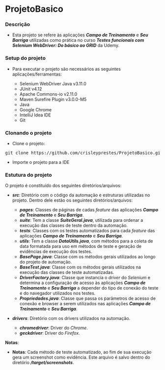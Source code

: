 # ProjetoBasico


### Descrição

- Esta projeto se refere às aplicações **_Campo de Treinamento_** e **_Seu Barriga_** utilizadas como prática no curso **_Testes funcionais com Selenium WebDriver: Do básico ao GRID_** da Udemy.

### Setup do projeto

- Para executar o projeto são necessários as seguintes aplicações/ferramentas:

  - Selenium WebDriver Java v3.11.0
  - JUnit v4.12
  - Apache Commons-io v2.11.0
  - Maven Surefire Plugin v3.0.0-M5
  - Java
  - Google Chrome
  - IntelliJ Idea IDE
  - Git

### Clonando o projeto

- Clone o projeto:
<pre>git clone https://github.com/crisleyprestes/ProjetoBasico.git</pre>

- Importe o projeto para a IDE

### Estutura do projeto

O projeto é constituído dos seguintes diretórios/arquivos:

- **_src_**: Diretório com o código da automação e estruturas utilizadas no projeto. Dentro dele estão os seguintes diretórios/arquivos:
  - **_pages_**: Classes de páginas de cadas _feature_ das aplicações **_Campo de Treinamento_** e **_Seu Barriga_**.
  - **_suite_**: Tem a classe **_SuiteGeral.java_**, utilizada para ordenar a execução das classes de teste dentro da automação.
  - **_tests_**: Classes com os testes automatizados para cada _feature_ das aplicações **_Campo de Treinamento_** e **_Seu Barriga_**.
  - **_utils_**: Tem a classe **_DataUtils.java_**, com métodos para a coleta de data formatada para uso em métodos de teste e geração de evidências de execução dos testes.
  - **_BasePage.java_**: Classe com os métodos gerais utilizados ao longo do projeto de automação.
  - **_BaseTest.java_**: Classe com os métodos gerais utilizados na execução das classes de teste automatizadas.
  - **_DriverFactory.java_**: Classe que instancia o _driver_ do _Selenium_ e determina a configuração de acesso às aplicações **_Campo de Treinamento_** e **_Seu Barriga_** a depender do tipo de conexão do teste e do navegador utilizados nos testes.
  - **_Propriedades.java_**: Classe que passa os parâmetros de acesso de conexão e browser a serem utilizados nas aplicações **_Campo de Treinamento_** e **_Seu Barriga_**.

- **_drivers_**: Diretório com os drivers utilizados na automação.
  - **_chromedriver_**: Driver do _Chrome_.
  - **_geckdriver_**: Driver do _Firefox_.

**Notas**:
  - **Notas**: Cada método de teste automatizado, ao fim de sua execução gera um screenshot como evidência. Este arquivo é salvo dentro do diretório **_/target/screenshots_**.
